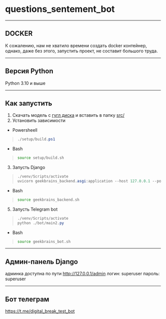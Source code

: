 # questions_sentement_bot
***
## DOCKER
К сожалению, нам не хватило времени создать docker контейнер, однако, даже без этого, запустить проект, не составит большого труда.
***
## Версия Python
Python 3.10 и выше
***
## Как запустить
1. Скачать модель с [гугл диска](https://drive.google.com/file/d/1NmGcfx5W4TXtQkVs4wAcMpP5qpiKwan4/view?usp=drive_link) и вставить в папку [src/](src/)
2. Установить зависимости
* Powersheell
>```powershell
>./setup/build.ps1
>```
* Bash
>```bash
>source setup/build.sh
>```
3. Запусть Django
>```powershell
>./venv/Scripts/activate
>uvicorn geekbrains_backend.asgi:application --host 127.0.0.1 --port 8000 --reload --log-level info
>```
* Bash
>```bash
>source geekbrains_backend.sh
>```
5. Запусть Telegram bot
>```powershell
>./venv/Scripts/activate
>python ./bot/main2.py
>```
* Bash
>```bash
>source geekbrains_bot.sh
>```
***
## Админ-панель Django
админка доступна по пути http://127.0.0.1/admin
логин: superuser
пароль: superuser
***
##  Бот телеграм
https://t.me/digital_break_test_bot
